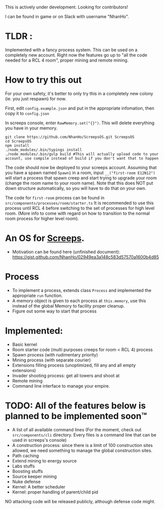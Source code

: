 This is actively under development. Looking for contributors! 

I can be found in game or on Slack with username "NhanHo".

# TLDR : 
Implemented with a fancy process system. This can be used on a completely new account. Right now the features go up to "all the code needed for a RCL 4 room", proper mining and remote mining.


# How to try this out 

For your own safety, it's better to only try this in a completely new colony (ie. you just respawn) for now.

First, edit `config.example.json` and put in the appropriate infomation, then copy it to `config.json`

In screeps console, enter `RawMemory.set("{}")`. This will delete everything you have in your memory.

``` 
git clone https://github.com/NhanHo/ScreepsOS.git ScreepsOS
cd ScreepsOS
npm install 
./node_modules/.bin/typings install
./node_modules/.bin/gulp build #This will actually upload code to your account, use compile instead of build if you don't want that to happen

```

The code should now be deployed to your screeps account. Assuming that you have a spawn named `Spawn1` in a room, input `__("first-room E12N12")` will start a process that spawn creep and start trying to upgrade your room (change the room name to your room name). Note that this does NOT put down structure automatically, so you will have to do that on your own. 

The code for `first-room` process can be found in `src/components/processes/room/starter.ts`
It is recommended to use this process until RCL 4 before switching to the set of processes for high level room.
(More info to come with regard on how to transition to the normal room process for higher level room). 

# An OS for [Screeps](https://www.screeps.com).

- Motivation can be found here (unfinished document): https://gist.github.com/NhanHo/02949ea3a148c583d57570a1600b4d85

# Process
- To implement a process, extends class `Process` and implemented the appropriate `run` function.
- A memory object is given to each process at `this.memory`, use this instead of the global Memory to facility proper cleanup.
- Figure out some way to start that process
# Implemented:

- Basic kernel
- Room starter code (multi purposes creeps for room < RCL 4) process
- Spawn process (with rudimentary priority)
- Mining process (with separate courier)
- Extensions filling process (unoptimized, fill any and all empty extensions)
- Invader shooting process: get all towers and shoot at
- Remote mining
- Command line interface to manage your empire.

# TODO: All of the features below is planned to be implemented soon™

- A list of all available command lines (For the moment, check out `src/components/cli` directory. Every files is a command line that can be used in screeps's console)
- A construction process: since there is a limit of 100 construction sites allowed, we need something to manage the global construction sites.
- Path caching
- Extend mining to energy source
- Labs stuffs
- Boosting stuffs
- Source keeper mining
- Nuke defense
- Kernel: A better scheduler
- Kernel: proper handling of parent/child pid

NO attacking code will be released publicly, although defense code might.
